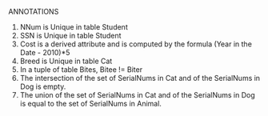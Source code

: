 ANNOTATIONS

1. NNum is Unique in table Student
2. SSN is Unique in table Student
3. Cost is a derived attribute and is computed by the formula (Year in the Date - 2010)*5
4. Breed is Unique in table Cat
5. In a tuple of table Bites, Bitee != Biter
6. The intersection of the set of SerialNums in Cat and of the SerialNums in Dog is empty.
7. The union of the set of SerialNums in Cat and of the SerialNums in Dog is equal to the set of SerialNums in Animal. 
